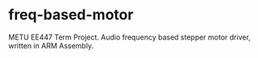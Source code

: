 # freq-based-motor
METU EE447 Term Project. Audio frequency based stepper motor driver, written in ARM Assembly.

